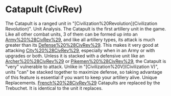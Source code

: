 # Catapult (CivRev)

The Catapult is a ranged unit in "[Civilization%20Revolution](Civilization Revolution)".
Unit Analysis.
The Catapult is the first artillery unit in the game. Like all other combat units, 3 of them can be formed up into an [Army%20%28CivRev%29](Army), and like all artillery types, its attack is much greater than its [Defense%20%28CivRev%29](defense). This makes it very good at attacking [City%20%28CivRev%29](cities), especially when in an Army or with upgrades or both.
Unless it is stacked with a defensive unit like an [Archer%20%28CivRev%29](Archer) or [Pikemen%20%28CivRev%29](Pikemen), the Catapult is "very" vulnerable to attack. Unlike in "[Civilization%20V](Civilization V)", units "can" be stacked together to maximize defense, so taking advantage of this feature is essential if you want to keep your artillery alive.
Unique Replacements.
[French%20%28CivRev%29](French) Catapults are replaced by the Trebuchet. It is identical to the unit it replaces.